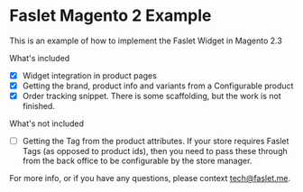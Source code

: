 # Faslet Magento 2 Example

This is an example of how to implement the Faslet Widget in Magento 2.3

What's included

- [x] Widget integration in product pages
- [x] Getting the brand, product info and variants from a Configurable product
- [x] Order tracking snippet. There is some scaffolding, but the work is not finished.

What's not included
- [ ] Getting the Tag from the product attributes. If your store requires Faslet Tags (as opposed to product ids), then you need to pass these through from the back office to be configurable by the store manager.

For more info, or if you have any questions, please context tech@faslet.me.
